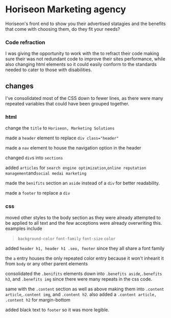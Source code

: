 # Horiseon Marketing agency
Horiseon's front end to show you their advertised statagies and the benefits that come with choosing them, do they fit your needs?

### Code refraction
I was giving the opportunity to work with the to refract their code making sure their was not redundant code to improve their sites performance, while also changing html elements so it could easily conform to the standards needed to cater to those with disabilities.


## changes
I've consolidated most of the CSS down to fewer lines, as there were many repeated variables that could have been grouped together.

### html

change the `title` to `Horiseon, Marketing Solutions`

made a `header` element to replace `div class="header"`

made a `nav` element to house the navigation option in the header

changed `div`s into `sections`

added `articles` for `search engine optimization`,`online reputation management`and`social medai marketing`

made the `benifits` section an `aside` instead of a `div` for better readability.

made a `footer` to replace a `div`

### css

moved other styles to the body section as they were already attempted to be applied to all text and the few acceptions were already overwriting this. examples include
>`background-color`
`font-family` 
`font-size` 
`color`

added `header h1, header h1 .seo, footer` since they all share a font family

the `a` entry houses the only repeated color entry because it won't inhearit it from `body` or any other parent elements

consolidated the `.benifits` elements down into `.benefits aside`,`.benefits h3`, and `.benefits img` since there were many repeats in the css code.

same with the `.content` section as well as above making them into `.content article`,`.content img`, and `.content h2`. also added a `.content article, .content h2` for margin-bottom

added black text to `footer` so it was more legible.